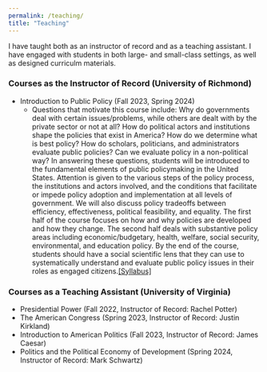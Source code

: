 ```yaml
---
permalink: /teaching/
title: "Teaching"
---
```


I have taught both as an instructor of record and as a teaching assistant. I have engaged with students in both large- and small-class settings, as well as designed curriculm materials.

### Courses as the Instructor of Record (University of Richmond) 
- Introduction to Public Policy (Fall 2023, Spring 2024)
  - Questions that motivate this course include: Why do governments deal with certain issues/problems, while others are dealt with by the private sector or not at all? How do political actors and institutions shape the policies that exist in America? How do we determine what is best policy? How do scholars, politicians, and administrators evaluate public policies? Can we evaluate policy in a non-political way? In answering these questions, students will be introduced to the fundamental elements of public policymaking in the United States. Attention is given to the various steps of the policy process, the institutions and actors involved, and the conditions that facilitate or impede policy adoption and implementation at all levels of government. We will also discuss policy tradeoffs between efficiency, effectiveness, political feasibility, and equality. The first half of the course focuses on how and why policies are developed and how they change. The second half deals with substantive policy areas including economic/budgetary, health, welfare, social security, environmental, and education policy. By the end of the course, students should have a social scientific lens that they can use to systematically understand and evaluate public policy issues in their roles as engaged citizens.[[Syllabus]](/files/PLSC_260_S24.pdf)

### Courses as a Teaching Assistant (University of Virginia)

- Presidential Power (Fall 2022, Instructor of Record: Rachel Potter)
- The American Congress (Spring 2023, Instructor of Record: Justin Kirkland)
- Introduction to American Politics (Fall 2023, Instructor of Record: James Caesar)
- Politics and the Political Economy of Development (Spring 2024, Instructor of Record: Mark Schwartz)
  
